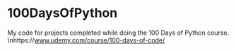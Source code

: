 # 100DaysOfPython
My code for projects completed while doing the 100 Days of Python course.
\nhttps://www.udemy.com/course/100-days-of-code/
